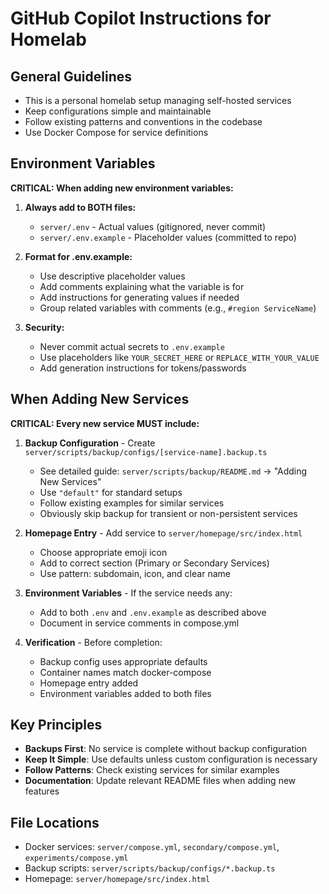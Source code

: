 # GitHub Copilot Instructions for Homelab

## General Guidelines

- This is a personal homelab setup managing self-hosted services
- Keep configurations simple and maintainable
- Follow existing patterns and conventions in the codebase
- Use Docker Compose for service definitions

## Environment Variables

**CRITICAL: When adding new environment variables:**

1. **Always add to BOTH files:**
   - `server/.env` - Actual values (gitignored, never commit)
   - `server/.env.example` - Placeholder values (committed to repo)

2. **Format for .env.example:**
   - Use descriptive placeholder values
   - Add comments explaining what the variable is for
   - Add instructions for generating values if needed
   - Group related variables with comments (e.g., `#region ServiceName`)

3. **Security:**
   - Never commit actual secrets to `.env.example`
   - Use placeholders like `YOUR_SECRET_HERE` or `REPLACE_WITH_YOUR_VALUE`
   - Add generation instructions for tokens/passwords

## When Adding New Services

**CRITICAL: Every new service MUST include:**

1. **Backup Configuration** - Create `server/scripts/backup/configs/[service-name].backup.ts`
   - See detailed guide: `server/scripts/backup/README.md` → "Adding New Services"
   - Use `"default"` for standard setups
   - Follow existing examples for similar services
   - Obviously skip backup for transient or non-persistent services

2. **Homepage Entry** - Add service to `server/homepage/src/index.html`
   - Choose appropriate emoji icon
   - Add to correct section (Primary or Secondary Services)
   - Use pattern: subdomain, icon, and clear name

3. **Environment Variables** - If the service needs any:
   - Add to both `.env` and `.env.example` as described above
   - Document in service comments in compose.yml

4. **Verification** - Before completion:
   - Backup config uses appropriate defaults
   - Container names match docker-compose
   - Homepage entry added
   - Environment variables added to both files

## Key Principles

- **Backups First**: No service is complete without backup configuration
- **Keep It Simple**: Use defaults unless custom configuration is necessary
- **Follow Patterns**: Check existing services for similar examples
- **Documentation**: Update relevant README files when adding new features

## File Locations

- Docker services: `server/compose.yml`, `secondary/compose.yml`, `experiments/compose.yml`
- Backup scripts: `server/scripts/backup/configs/*.backup.ts`
- Homepage: `server/homepage/src/index.html`
